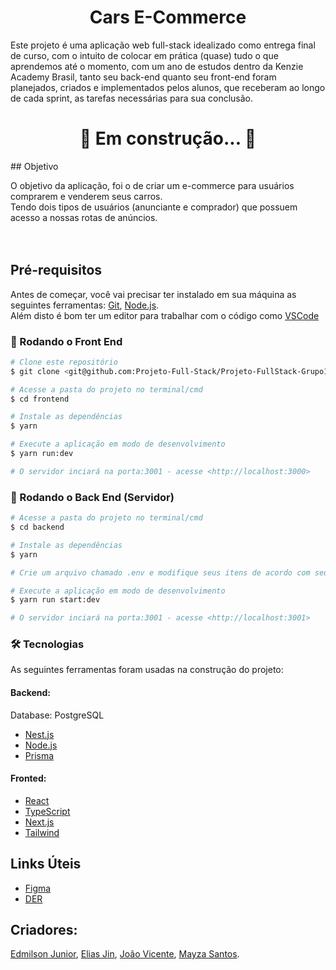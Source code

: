 <h1 align="center">Cars E-Commerce</h1>
Este projeto é uma aplicação web full-stack idealizado como entrega final de curso, com o intuito de colocar em prática (quase) tudo o que aprendemos até o momento, com um ano de estudos dentro da Kenzie Academy Brasil, tanto seu back-end quanto seu front-end foram planejados, criados e implementados pelos alunos, que receberam ao longo de cada sprint, as tarefas necessárias para sua conclusão.
<h1 align="center"> 
	🚧  Em construção...  🚧
</h1>
## Objetivo
<br/>

O objetivo da aplicação, foi o de criar um e-commerce para usuários comprarem e venderem seus carros. <br/>
Tendo dois tipos de usuários (anunciante e comprador) que possuem acesso a nossas rotas de anúncios.
<br/>
<br/>
<br/>
## Pré-requisitos

Antes de começar, você vai precisar ter instalado em sua máquina as seguintes ferramentas:
[Git](https://git-scm.com), [Node.js](https://nodejs.org/en/). <br/> 
Além disto é bom ter um editor para trabalhar com o código como [VSCode](https://code.visualstudio.com/)

### 🎲 Rodando o Front End 

```bash
# Clone este repositório
$ git clone <git@github.com:Projeto-Full-Stack/Projeto-FullStack-Grupo11.git>

# Acesse a pasta do projeto no terminal/cmd
$ cd frontend

# Instale as dependências
$ yarn

# Execute a aplicação em modo de desenvolvimento
$ yarn run:dev

# O servidor inciará na porta:3001 - acesse <http://localhost:3000>
```

### 🎲 Rodando o Back End (Servidor) 

```bash
# Acesse a pasta do projeto no terminal/cmd
$ cd backend

# Instale as dependências
$ yarn

# Crie um arquivo chamado .env e modifique seus itens de acordo com seu banco de dados/usuário (utilize o arquivo .env.example)

# Execute a aplicação em modo de desenvolvimento
$ yarn run start:dev

# O servidor inciará na porta:3001 - acesse <http://localhost:3001>
```

### 🛠 Tecnologias
As seguintes ferramentas foram usadas na construção do projeto:
<h4>Backend:</h4>
<p>Database: PostgreSQL</p>	

- [Nest.js](https://docs.nestjs.com)
- [Node.js](https://nodejs.org/en/)
- [Prisma](https://www.prisma.io/docs/getting-started)
<h4>Fronted:</h4>

- [React](https://pt-br.reactjs.org/)
- [TypeScript](https://www.typescriptlang.org/)
- [Next.js](https://nextjs.org/docs)
- [Tailwind](https://v2.tailwindcss.com/docs)

## Links Úteis

- [Figma](https://www.figma.com/file/KX3C3fIi8zmCRpNipxIYYF/M6---E-Commerce-Filter?type=design&node-id=45-2&mode=design&t=JxsFniec9pmnH3Jd-0)
- [DER](https://imgur.com/rWQe2x0)

## Criadores:
[Edmilson Junior](https://github.com/Malaiobol),
[Elias Jin](https://github.com/Eliasjp),
[João Vicente](https://github.com/Joaovicente985),
[Mayza Santos](https://github.com/MOS-01).
